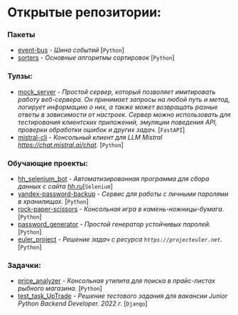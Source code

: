 # Открытые репозитории:

### Пакеты
- [event-bus](https://github.com/akchau/event-bus?tab=readme-ov-file#event-bus) - *Шина событий* [`Python`]
- [sorters](https://github.com/sofiiila/sorter) - *Основные алгоритмы сортировок* [`Python`]

### Тулзы:
- [mock_server](https://github.com/akchau/mock_server) - *Простой сервер, который позволяет имитировать работу веб-сервера. Он принимает запросы на любой путь и метод, логирует информацию о них, а также может возвращать разные ответы в зависимости от настроек. Сервер можно использовать для тестирования клиентских приложений, эмуляции поведения API, проверки обработки ошибок и других задач.* [`FastAPI`]
- [mistral-cli](https://github.com/akchau/mistral-test) - *Консольный клиент для LLM Mistral https://chat.mistral.ai/chat.* [`Python`]

### Обучающие проекты:
- [hh_selenium_bot](https://github.com/akchau/hh_selenium_bot) - *Автоматизированная программа для сбора данных с сайта [hh.ru](https://hh.ru)*[`Selenium`]
- [yandex-password-backup](https://github.com/akchau/yandex-passwords-backup) - *Сервис для работы с личными паролями в хранилищаx.* [`Python`]
- [rock-paper-scissors](https://github.com/akchau/rock-paper-scissors) - *Консольная игра в камень-ножницы-бумага.* [`Python`]
- [password_generator](https://github.com/akchau/password_generator) - *Простой генератор устойчивых паролей.* [`Python`]
- [euler_project](https://github.com/akchau/euler_project_tasks) - *Решение задач с ресурса `https://projecteuler.net`.* [`Python`]

### Задачки:
- [price_analyzer](https://github.com/akchau/price_analyzer) - *Консольная утилита для поиска в прайс-листах рыбного магазина.* [`Python`]
- [test_task_UpTrade](https://github.com/akchau/test_task_UpTrade/tree/main) - *Решение тестового задания для вакансии Junior Python Backend Developer. 2022 г.* [`Django`]




